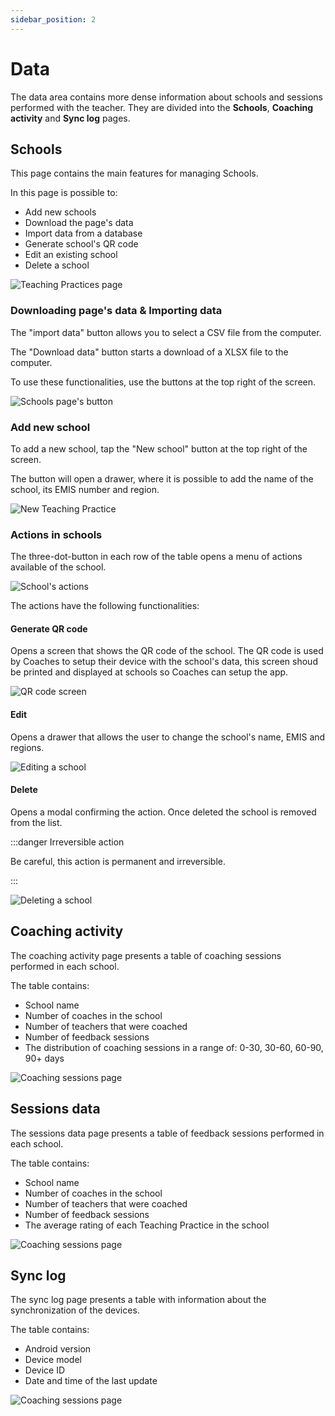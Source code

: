 ```yaml
---
sidebar_position: 2
---
```


# Data

The data area contains more dense information about schools and sessions performed with the teacher. They are divided into the **Schools**, **Coaching activity** and **Sync log** pages.

## Schools

This page contains the main features for managing Schools.

In this page is possible to:

- Add new schools
- Download the page's data
- Import data from a database
- Generate school's QR code
- Edit an existing school
- Delete a school

![Teaching Practices page](/img/admin_getting_started/schools-page.png)

### Downloading page's data & Importing data

The "import data" button allows you to select a CSV file from the computer.

The "Download data" button starts a download of a XLSX file to the computer. 

To use these functionalities, use the buttons at the top right of the screen.

![Schools page's button](/img/admin_getting_started/schools-buttons.png)

### Add new school

To add a new school, tap the "New school" button at the top right of the screen.

The button will open a drawer, where it is possible to add the name of the school, its EMIS number and region.

![New Teaching Practice](/img/admin_getting_started/add-school.png)

### Actions in schools

The three-dot-button in each row of the table opens a menu of actions available of the school.

![School's actions](/img/admin_getting_started/schools-actions.png)

The actions have the following functionalities:

#### Generate QR code 

Opens a screen that shows the QR code of the school.
The QR code is used by Coaches to setup their device with the school's data, this screen shoud be printed and displayed at schools so Coaches can setup the app.

![QR code screen](/img/admin_getting_started/schools-qr-code.png)

#### Edit

Opens a drawer that allows the user to change the school's name, EMIS and regions.

![Editing a school](/img/admin_getting_started/schools-edit.png)

#### Delete

Opens a modal confirming the action. Once deleted the school is removed from the list.

:::danger Irreversible action

Be careful, this action is permanent and irreversible.

:::

![Deleting a school](/img/admin_getting_started/schools-delete.png)


## Coaching activity

The coaching activity page presents a table of coaching sessions performed in each school.

The table contains:

- School name
- Number of coaches in the school
- Number of teachers that were coached
- Number of feedback sessions
- The distribution of coaching sessions in a range of: 0-30, 30-60, 60-90, 90+ days

![Coaching sessions page](/img/admin_getting_started/coaching-activity-page.png)

## Sessions data

The sessions data page presents a table of feedback sessions performed in each school.

The table contains:

- School name
- Number of coaches in the school
- Number of teachers that were coached
- Number of feedback sessions
- The average rating of each Teaching Practice in the school

![Coaching sessions page](/img/admin_getting_started/sessions-data-page.png)

## Sync log

The sync log page presents a table with information about the synchronization of the devices.

The table contains:

- Android version
- Device model
- Device ID
- Date and time of the last update

![Coaching sessions page](/img/admin_getting_started/sync-log-page.png)
